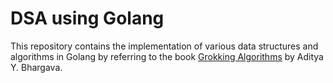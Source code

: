 # DSA using Golang

<p> This repository contains the implementation of various data structures and algorithms in Golang by referring to the book <a href="https://github.com/cjbt/Free-Algorithm-Books/blob/master/book/Grokking%20Algorithms%20-%20An%20illustrated%20guide%20for%20programmers%20and%20other%20curious%20people.pdf">Grokking Algorithms</a> by Aditya Y. Bhargava. </p>
